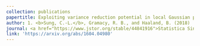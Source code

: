 ```yaml
---
collection: publications
papertitle: Exploiting variance reduction potential in local Gaussian process search
author: 1. <b>Sung, C.-L.</b>, Gramacy, R. B., and Haaland, B. (2018)
journal: <a href="https://www.jstor.org/stable/44841916">Statistica Sinica</a>, 28(2):577-600.
link: 'https://arxiv.org/abs/1604.04980'
---
```


